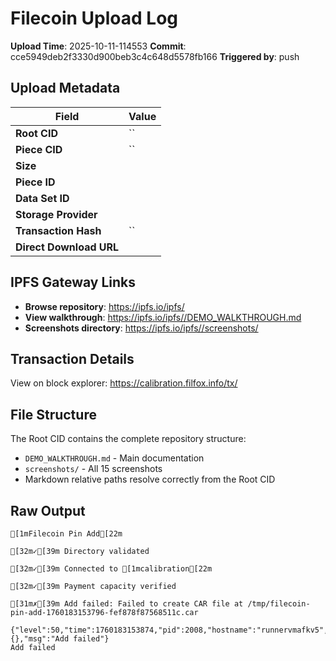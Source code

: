 # Filecoin Upload Log

**Upload Time**: 2025-10-11-114553
**Commit**: cce5949deb2f3330d900beb3c4c648d5578fb166
**Triggered by**: push

## Upload Metadata

| Field | Value |
|-------|-------|
| **Root CID** | `` |
| **Piece CID** | `` |
| **Size** |  |
| **Piece ID** |  |
| **Data Set ID** |  |
| **Storage Provider** |  |
| **Transaction Hash** | `` |
| **Direct Download URL** |  |

## IPFS Gateway Links

- **Browse repository**: https://ipfs.io/ipfs/
- **View walkthrough**: https://ipfs.io/ipfs//DEMO_WALKTHROUGH.md
- **Screenshots directory**: https://ipfs.io/ipfs//screenshots/

## Transaction Details

View on block explorer: https://calibration.filfox.info/tx/

## File Structure

The Root CID contains the complete repository structure:
- `DEMO_WALKTHROUGH.md` - Main documentation
- `screenshots/` - All 15 screenshots
- Markdown relative paths resolve correctly from the Root CID

## Raw Output

```
[1mFilecoin Pin Add[22m

[32m✓[39m Directory validated

[32m✓[39m Connected to [1mcalibration[22m

[32m✓[39m Payment capacity verified

[31m✗[39m Add failed: Failed to create CAR file at /tmp/filecoin-pin-add-1760183153796-fef878f87568511c.car

{"level":50,"time":1760183153874,"pid":2008,"hostname":"runnervmafkv5","event":"add.failed","error":{},"msg":"Add failed"}
Add failed
```
